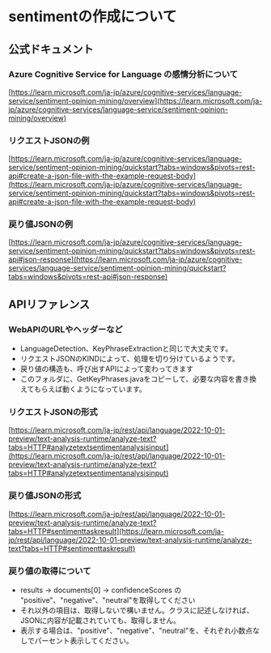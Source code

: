 # sentimentの作成について

## 公式ドキュメント

### Azure Cognitive Service for Language の感情分析について

[https://learn.microsoft.com/ja-jp/azure/cognitive-services/language-service/sentiment-opinion-mining/overview](https://learn.microsoft.com/ja-jp/azure/cognitive-services/language-service/sentiment-opinion-mining/overview)

### リクエストJSONの例

[https://learn.microsoft.com/ja-jp/azure/cognitive-services/language-service/sentiment-opinion-mining/quickstart?tabs=windows&pivots=rest-api#create-a-json-file-with-the-example-request-body](https://learn.microsoft.com/ja-jp/azure/cognitive-services/language-service/sentiment-opinion-mining/quickstart?tabs=windows&pivots=rest-api#create-a-json-file-with-the-example-request-body)



### 戻り値JSONの例

[https://learn.microsoft.com/ja-jp/azure/cognitive-services/language-service/sentiment-opinion-mining/quickstart?tabs=windows&pivots=rest-api#json-response](https://learn.microsoft.com/ja-jp/azure/cognitive-services/language-service/sentiment-opinion-mining/quickstart?tabs=windows&pivots=rest-api#json-response)

## APIリファレンス

### WebAPIのURLやヘッダーなど
* LanguageDetection、KeyPhraseExtractionと同じで大丈夫です。
* リクエストJSONのKINDによって、処理を切り分けているようです。
* 戻り値の構造も、呼び出すAPIによって変わってきます
* このフォルダに、GetKeyPhrases.javaをコピーして、必要な内容を書き換えてもらえば動くようになっています。

### リクエストJSONの形式

[https://learn.microsoft.com/ja-jp/rest/api/language/2022-10-01-preview/text-analysis-runtime/analyze-text?tabs=HTTP#analyzetextsentimentanalysisinput](https://learn.microsoft.com/ja-jp/rest/api/language/2022-10-01-preview/text-analysis-runtime/analyze-text?tabs=HTTP#analyzetextsentimentanalysisinput)

### 戻り値JSONの形式

[https://learn.microsoft.com/ja-jp/rest/api/language/2022-10-01-preview/text-analysis-runtime/analyze-text?tabs=HTTP#sentimenttaskresult](https://learn.microsoft.com/ja-jp/rest/api/language/2022-10-01-preview/text-analysis-runtime/analyze-text?tabs=HTTP#sentimenttaskresult)

### 戻り値の取得について

* results -> documents[0] -> confidenceScores の "positive"、"negative"、"neutral"を取得してください
* それ以外の項目は、取得しないで構いません。クラスに記述しなければ、JSONに内容が記載されていても、取得しません。
* 表示する場合は、"positive"、"negative"、"neutral"を、それぞれ小数点なしでパーセント表示してください。
